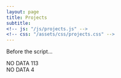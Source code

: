 ```yaml
---
layout: page
title: Projects
subtitle: 
<!-- js: "/js/projects.js" -->
<!-- css: "/assets/css/projects.css" -->
---
```


<p>Before the script...</p>

<style>
table {
  border-collapse: collapse;
  width: 100%;
  height:200px;
  background-color: #111111; 
  color:white;
}

th, tr, td {
  padding: 0px;
  text-align: center;
  border-bottom: 1px solid #ddd;
  max-width: 55px;
  height:100%;
  
}


text {
  padding: 0px;
  width: 100px;
  height:80px;
  border-bottom: 1px solid #ddd;
  text-align:center;  
  margin:0px 10px;
}

img {
  padding: 0px;
  width: 100px;
  height:80px;
  border-bottom: 1px solid #ddd;
  vertical-align:top; 
  margin:0px 10px;
  max-width: 900px;
  
}

tr:hover {background-color:'#111111';}
</style>

<script src="https://ajax.googleapis.com/ajax/libs/jquery/2.1.1/jquery.min.js"></script>

<div id="container">
  <div id="output">NO DATA 113</div>
  <div id="output2">NO DATA 4</div>
</div>

<script>
   
  function tableCreate(table_id,rows,cols){
    var body = document.body;
    tbl = document.createElement(table_id);
    for(var i = 0; i < rows; i++){
        var tr = tbl.insertRow();           
        for(var j = 0; j < cols; j++){            
            if(i == rows){   
            var td = tr.insertCell();               
                break;                
                
            } else {            
                var td = tr.insertCell();
                if(i == rows ){
                    td.setAttribute('rowSpan', '5');  
                    
                }
            }            
        }       
        
    }
    return tbl;
}
  
</script>


<script>

  function tableFillData(){
    var url = "https://danieltobon43.pythonanywhere.com/projects";     

    $.ajax({
      method: "GET",
      cache: false,
      url: url,
      dataType: "json",
      success: function(data) {

        var key=0
        var rows = 0;
        for(key in data.projects) {
          if(data.projects.hasOwnProperty(key)) {
            rows++;
          }
        }
        
        console.log(rows);     
        data = JSON.stringify([data.projects]);    
        data = JSON.parse(data);
        
        table = tableCreate("table",1,rows);
        
        var row = 0;
        var col = 0;    
        data.forEach(obj => {
          Object.entries(obj).forEach(([key, value]) => {
                      
            if (col == 0){
            
              var div1 = document.createElement("div");  
              var div2 = document.createElement("div"); 
              var div3 = document.createElement("div"); 
              var td = table.rows[row].cells[0];
              var img = document.createElement("img");             
              img.src = value.images;              
              img.onclick = function() {
                window.location.href = value.url;
              }
              div1.appendChild(img);
              div2.appendChild(document.createTextNode(value.name));
              div3.appendChild(document.createTextNode(value.description));
              td.appendChild(div1)
              td.appendChild(div2)
              td.appendChild(div3)
              col++;  
            
            }else{
              var div = document.createElement("div");   
              var td = table.rows[row].cells[1];
              var img = document.createElement("img");
              img.src = value.images;
              
              td.appendChild(document.createTextNode(value.name)); 
              
        
              td.appendChild(img);              
              td.appendChild(document.createTextNode(value.description));
              col=0;
              row++;        
            
            }         
          }); 
        }); 

      
        // document.body.appendChild(table);     
        document.getElementById('output').appendChild(table)
      },
      error: function(error) {
        //What do you want to do with the error?
        document.getElementById('output2').innerHTML = "error nene";
      },
    }); 

  }
  

 tableFillData(); 
</script>




